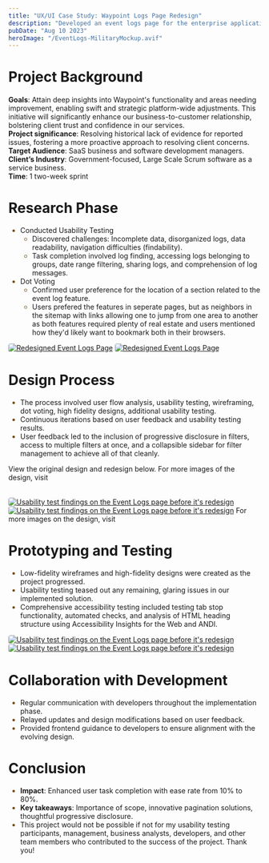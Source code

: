 ```yaml
---
title: "UX/UI Case Study: Waypoint Logs Page Redesign"
description: "Developed an event logs page for the enterprise application, Waypoint, aiming to enhance findability and readability to aid users in evaluating application performance."
pubDate: "Aug 10 2023"
heroImage: "/EventLogs-MilitaryMockup.avif"
---
```


<style>
  p{
    margin-bottom:2rem;
  }
  ul li::marker{
    color:#754d18; 
  }
  img {
    border-radius:4px;
    /* filter: drop-shadow(0px 4px 5px #1C25204D); */
  }
  h1{
		line-height: 120%;
	}
  h2{
    font-size: 2.4rem;
	  line-height: 130%;
  }
</style>

# Project Background
<!-- - Developed an event logs page for the enterprise application, Waypoint, aiming to enhance findability and readability to aid users in evaluating application performance.
- Addressed issues with event logs to uncover unnoticed bugs and improve user experience. -->
**Goals**: Attain deep insights into Waypoint's functionality and areas needing improvement, enabling swift and strategic platform-wide adjustments. This initiative will significantly enhance our business-to-customer relationship, bolstering client trust and confidence in our services.
<br>**Project significance**: Resolving historical lack of evidence for reported issues, fostering a more proactive approach to resolving client concerns.
<br>**Target Audience**: SaaS business and software development managers.
<br>**Client’s Industry**: Government-focused, Large Scale Scrum software as a service business.
<br>**Time**: 1 two-week sprint

# Research Phase
- Conducted Usability Testing
    - Discovered challenges: Incomplete data, disorganized logs, data readability, navigation difficulties (findability).
    - Task completion involved log finding, accessing logs belonging to groups, date range filtering, sharing logs, and comprehension of log messages. 
- Dot Voting
    - Confirmed user preference for the location of a section related to the event log feature. 
    - Users prefered the features in seperate pages, but as neighbors in the sitemap with links allowing one to jump from one area to another as both features required plenty of real estate and users mentioned how they'd likely want to bookmark both in their browsers.

[![Redesigned Event Logs Page](/212-RMO-BeforeTest-EventLogsPage.avif)](/212-RMO-BeforeTest-EventLogsPage.avif)
[![Redesigned Event Logs Page](/212-RMO-EventLogsPage-DotVoting-01.avif)](/212-RMO-EventLogsPage-DotVoting-01.avif)

# Design Process
- The process involved user flow analysis, usability testing, wireframing, dot voting, high fidelity designs, additional usability testing.
- Continuous iterations based on user feedback and usability testing results.
- User feedback led to the inclusion of progressive disclosure in filters, access to multiple filters at once, and a collapsible sidebar for filter management to achieve all of that cleanly.

View the original design and redesign below. For more images of the design, visit

[![Usability test findings on the Event Logs page before it's redesign](/212-RMO-EventLogsPage-OldDesign-01.avif)](../../../public/212-RMO-EventLogsPage-OldDesign-01.avif)
[![Usability test findings on the Event Logs page before it's redesign](/212-RMO-EventLogsPage-NewDesign-01.avif)](../../../public/212-RMO-EventLogsPage-NewDesign-01.avif)
For more images on the design, visit

# Prototyping and Testing
- Low-fidelity wireframes and high-fidelity designs were created as the project progressed.
- Usability testing teased out any remaining, glaring issues in our implemented solution.
- Comprehensive accessibility testing included testing tab stop functionality, automated checks, and analysis of HTML heading structure using Accessibility Insights for the Web and ANDI.

[![Usability test findings on the Event Logs page before it's redesign](/212-RMO-PostTest-EventLogsPage.avif)](/212-RMO-PostTest-EventLogsPage.avif)
[![Usability test findings on the Event Logs page before it's redesign](/212-RMO-EventLogsPage-AccessibilityTesting.avif)](/212-RMO-EventLogsPage-AccessibilityTesting.avif)


# Collaboration with Development
- Regular communication with developers throughout the implementation phase.
- Relayed updates and design modifications based on user feedback.
- Provided frontend guidance to developers to ensure alignment with the evolving design.

# Conclusion
- **Impact**: Enhanced user task completion with ease rate from 10% to 80%.
- **Key takeaways**: Importance of scope, innovative pagination solutions, thoughtful progressive disclosure.
- This project would not be possible if not for my usability testing participants, management, business analysts, developers, and other team members who contributed to the success of the project. Thank you!